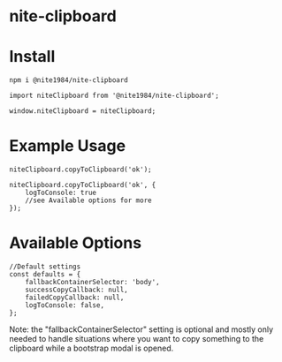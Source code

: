 # nite-clipboard

# Install

```
npm i @nite1984/nite-clipboard
```

```
import niteClipboard from '@nite1984/nite-clipboard';

window.niteClipboard = niteClipboard;
```

# Example Usage

```
niteClipboard.copyToClipboard('ok');

niteClipboard.copyToClipboard('ok', {
    logToConsole: true
    //see Available options for more
});
```

# Available Options

```
//Default settings
const defaults = {
    fallbackContainerSelector: 'body',
    successCopyCallback: null,
    failedCopyCallback: null,
    logToConsole: false,
};
```

Note: the "fallbackContainerSelector" setting is optional and mostly only needed to handle situations where you want to copy something to the clipboard while a bootstrap modal is opened.
